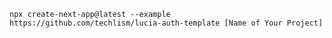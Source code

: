 `npx create-next-app@latest --example https://github.com/techlism/lucia-auth-template [Name of Your Project]`
